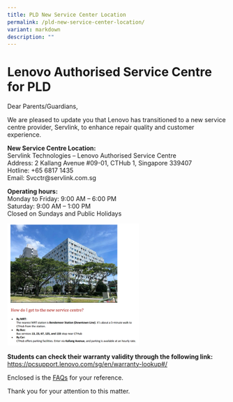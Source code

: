 ```yaml
---
title: PLD New Service Center Location
permalink: /pld-new-service-center-location/
variant: markdown
description: ""
---
```

<h1><strong>Lenovo Authorised Service Centre for PLD</strong></h1>
<p>Dear Parents/Guardians,</p>
<p>We are pleased to update you that Lenovo has transitioned to a new service
centre provider, Servlink, to enhance repair quality and customer experience.</p>
<p></p>
<p><strong>New Service Centre Location:</strong>
<br>Servlink Technologies – Lenovo Authorised Service Centre
<br>Address: 2 Kallang Avenue #09-01, CTHub 1, Singapore 339407
<br>Hotline: +65 6817 1435
<br>Email: Svcctr@servlink.com.sg</p>
<p><strong>Operating hours:</strong>
<br>Monday to Friday: 9:00 AM – 6:00 PM
<br>Saturday: 9:00 AM – 1:00 PM
<br>Closed on Sundays and Public Holidays</p>
<p></p>
<div class="isomer-image-wrapper">
<img style="width: 60%;" height="auto" width="100%" alt="" src="/images/pldnewloc.png">
</div>
<p><strong>Students can check their warranty validity through the following link:</strong>
<br><a href="https://pcsupport.lenovo.com/sg/en/warranty-lookup#/" rel="noopener noreferrer nofollow" target="_blank">https://pcsupport.lenovo.com/sg/en/warranty-lookup#/</a>
<br>
</p>
<p>Enclosed is the <a href="/files/Change_in_Lenovo_Authorised_Service_Centre___FAQs.pdf" rel="noopener noreferrer nofollow" target="_blank">FAQs</a> for
your reference.</p>
<p>Thank you for your attention to this matter.</p>